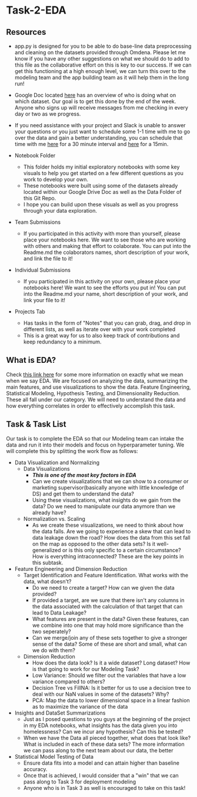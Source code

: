 # Task-2-EDA
## Resources
* app.py is designed for you to be able to do base-line data preprocessing and cleaning on the datasets provided through Omdena. Please let me know if you have any other suggestions on what we should do to add to this file as the collaborative effort on this is key to our success. If we can get this functioning at a high enough level, we can turn this over to the modeling team and the app building team as it will help them in the long run!

* Google Doc located [here](https://docs.google.com/spreadsheets/d/1clkY5UN5CpG_hbx1x8voCfqsJs-r9ym07e2xrLQ1WrQ/edit#gid=1386834576) has an overview of who is doing what on which dataset. Our goal is to get this done by the end of the week. Anyone who signs up will receive messages from me checking in every day or two as we progress.

* If you need assistance with your project and Slack is unable to answer your questions or you just want to schedule some 1-1 time with me to go over the data and gain a better understanding, you can schedule that time with me [here](https://calendly.com/alexlucchesi/30min) for a 30 minute interval and [here](https://calendly.com/alexlucchesi/15min) for a 15min. 

* Notebook Folder
  * This folder holds my initial exploratory notebooks with some key visuals to help you get started on a few different questions as you work to develop your own. 
  * These notebooks were built using some of the datasets already located within our Google Drive Doc as well as the Data Folder of this Git Repo. 
  * I hope you can build upon these visuals as well as you progress through your data exploration.
  
* Team Submissions
  * If you participated in this activity with more than yourself, please place your notebooks here. We want to see those who are working with others and making that effort to colaborate. You can put into the Readme.md the colaborators names, short description of your work, and link the file to it!
  
* Individual Submissions
  * If you participated in this activity on your own, please place your notebooks here! We want to see the efforts you put in! You can put into the Readme.md your name, short description of your work, and link your file to it! 
  
* Projects Tab
  * Has tasks in the form of "Notes" that you can grab, drag, and drop in different lists, as well as iterate over with your work completed
  * This is a great way for us to also keep track of contributions and keep redundancy to a minimum.  

## What is EDA? 
Check [this link here](https://www.ibm.com/cloud/learn/exploratory-data-analysis) for some more information on exactly what we mean when we say EDA. We are focused on analyzing the data, summarizing the main features, and use visualizations to show the data. Feature Engineering, Statistical Modeling, Hypothesis Testing, and Dimensionality Reduction. These all fall under our category. We will need to understand the data and how everything correlates in order to effectively accomplish this task. 

## Task & Task List
Our task is to complete the EDA so that our Modeling team can intake the data and run it into their models and focus on hyperparameter tuning. We will complete this by splitting the work flow as follows:
* Data Visualization and Normalizing
  * Data Visualizations
    * ***This is one of the most key factors in EDA***
    * Can we create visualizations that we can show to a consumer or marketing supervisor(basically anyone with little knowledge of DS) and get them to understand the data?
    * Using these visualizations, what insights do we gain from the data? Do we need to manipulate our data anymore than we already have?
  * Normalization vs. Scaling
    * As we create these visualizations, we need to think about how the data falls. Are we going to experience a skew that can lead to data leakage down the road? How does the data from this set fall on the map as opposed to the other data sets? Is it well-generalized or is this only specific to a certain circumstance? How is everything intraconnected? These are the key points in this subtask.
* Feature Engineering and Dimension Reduction
  * Target Identification and Feature Identification. What works with the data, what doesn't?
    * Do we need to create a target? How can we given the data provided?
    * If provided a target, are we sure that there isn't any columns in the data associated with the calculation of that target that can lead to Data Leakage?
    * What features are present in the data? Given these features, can we combine into one that may hold more significance than the two seperately?
    * Can we merge/join any of these sets together to give a stronger sense of the data? Some of these are short and small, what can we do with them?
  * Dimension Reduction
    * How does the data look? Is it a wide dataset? Long dataset? How is that going to work for our Modeling Task?
    * Low Variance: Should we filter out the variables that have a low variance compared to others? 
    * Decision Tree vs FillNA: Is it better for us to use a decision tree to deal with our NaN values in some of the datasets? Why?
    * PCA: Map the data to lower dimensional space in a linear fashion as to maximize the variance of the data
* Insights and DataSet Summarizations
  * Just as I posed questions to you guys at the beginning of the project in my EDA notebooks, what insights has the data given you into homelessness? Can we incur any hypothesis? Can this be tested? 
  * When we have the Data all pieced together, what does that look like? What is included in each of these data sets? The more information we can pass along to the next team about our data, the better
* Statistical Model Testing of Data
  * Ensure data fits into a model and can attain higher than baseline accuracy.
  * Once that is achieved, I would consider that a "win" that we can pass along to Task 3 for deployment modeling
  * Anyone who is in Task 3 as well is encouraged to take on this task!
